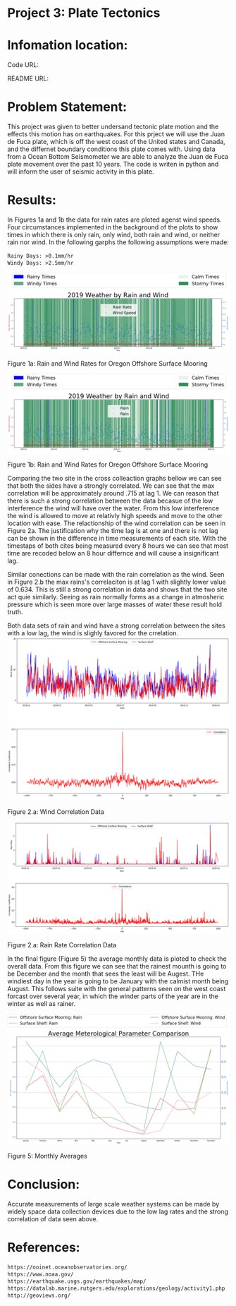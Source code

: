 #  Project 3: Plate Tectonics

# Infomation location:

  Code URL:
  
  README URL: 
  
# Problem Statement:

  This project was given to better undersand tectonic plate motion and the effects this motion has on earthquakes. For this prject 
  we will use the Juan de Fuca plate, which is off the west coast of the United states and Canada, and the differnet boundary conditions this
  plate comes with. Using data from a Ocean Bottom Seismometer we are able to analyze the Juan de Fuca plate movement over the past 10 years.
  The code is writen in python and will inform the user of seismic activity in this plate. 

# Results:
  In Figures 1a and 1b the data for rain rates are ploted agenst wind speeds. Four circumstances implemented in the background of the plots to show times in which there is only rain, only wind, both rain and wind, or neither rain nor wind. 
  In the following garphs the following assumptions were made: 
  
    Rainy Days: >0.1mm/hr
    Windy Days: >2.5mm/hr 
    
  
  ![alt text](https://github.com/stephenscharkov/Project-2/blob/master/Fig1a.PNG)
  
  Figure 1a: Rain and Wind Rates for Oregon Offshore Surface Mooring

  ![alt text](https://github.com/stephenscharkov/Project-2/blob/master/Fig1b.png)
  
  Figure 1b: Rain and Wind Rates for Oregon Offshore Surface Mooring
  
  
  Comparing the two site in the cross colleaction graphs bellow we can see that both the sides have a strongly correlated. We can see that the max correlation will be approximately around .715 at lag 1. We can reason that there is such a strong correlation between the data becasue of the low interference the wind will have over the water. From this low interference the wind is allowed to move at relativly high speeds and move to the other location with ease. The relactionship of the wind correlation can be seen in Figure 2a. The justification why the time lag is at one and there is not lag can be shown in the difference in time measurements of each site. With the timestaps of both cites being measured every 8 hours we can see that most time are recoded below an 8 hour differnce and will cause a insignificant lag. 
  
  Similar conections can be made with the rain correlation as the wind. Seen in Figure 2.b the max rains's correlaciton is at lag 1 with slightly lower value of 0.634. This is still a strong correlation in data and shows that the two site act quie similarly. Seeing as rain normally forms as a change in atmosheric pressure which is seen more over large masses of water these result hold truth.

  Both data sets of rain and wind have a strong correlation between the sites with a low lag, the wind is slighly favored for the crrelation. 
  ![alt text](https://github.com/stephenscharkov/Project-2/blob/master/Fig2a.png)
  
  Figure 2.a: Wind Correlation Data
  
  ![alt text](https://github.com/stephenscharkov/Project-2/blob/master/Fig2b.png)
  
  Figure 2.a: Rain Rate Correlation Data


  In the final figure (Figure 5) the average monthly data is ploted to check the overall data. From this figure we can see that the rainest mounth is going to be December and the month that sees the least will be Augest. THe windiest day in the year is going to be January with the calmist month being August. This follows suite with the general patterns seen on the west coast forcast over several year, in which the winder parts of the year are in the winter as well as rainer.
  
  ![alt text](https://github.com/stephenscharkov/Project-2/blob/master/Fig3.png)
  
  Figure 5: Monthly Averages
  
  
  # Conclusion:
  
  Accurate measurements of large scale weather systems can be made by widely space data collection devices due to the low lag rates and the strong correlation of data seen above. 
  
  # References:
  
    https://ooinet.oceanobservatories.org/ 
    https://www.noaa.gov/ 
    https://earthquake.usgs.gov/earthquakes/map/
    https://datalab.marine.rutgers.edu/explorations/geology/activity1.php
    http://geoviews.org/
  
